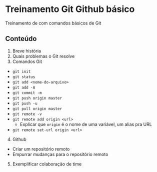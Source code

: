 # Treinamento Git Github básico
Treinamento de com comandos básicos de Git

## Conteúdo
1. Breve história
2. Quais problemas o Git resolve 
3. Comandos Git
  - `git init`
  - `git status`
  - `git add <nome-do-arquivo>`
  - `git add -A`
  - `git commit -m `
  - `git push origin master`
  - `git push -u`
  - `git pull origin master`
  - `git remote -v`
  - `git remote add origin <url>`
    - Explicar que `origin` é o nome de uma variável, um alias pra URL
  - `git remote set-url origin <url>`
4. Github
  - Criar um repositório remoto
  - Empurrar mudanças para o repositório remoto
5. Exemplificar colaboração de time

